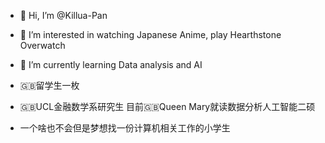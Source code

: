 - 👋 Hi, I’m @Killua-Pan
- 👀 I’m interested in watching Japanese Anime, play Hearthstone Overwatch
- 🌱 I’m currently learning Data analysis and AI

- 🇬🇧留学生一枚
- 🇬🇧UCL金融数学系研究生 目前🇬🇧Queen Mary就读数据分析人工智能二硕
- 一个啥也不会但是梦想找一份计算机相关工作的小学生

<!---
Killua-Pan/Killua-Pan is a ✨ special ✨ repository because its `README.md` (this file) appears on your GitHub profile.
You can click the Preview link to take a look at your changes.
--->

